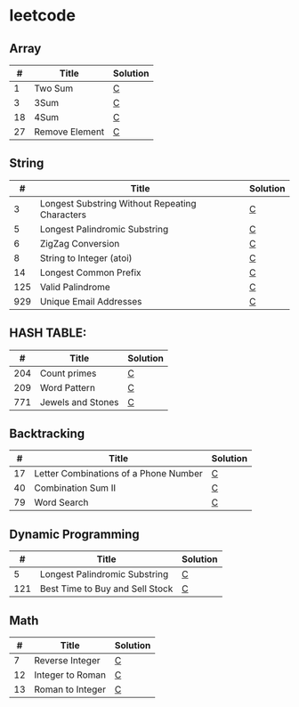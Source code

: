 # leetcode

## Array
| # | Title | Solution |
|----|-----|-------|
|1|Two Sum|[C](https://github.com/zhangpengfeiup/leetcode/blob/master/algorithms/Two%20Sum/Two%20Sum.c)|
|3|3Sum|[C](https://github.com/zhangpengfeiup/leetcode/blob/master/algorithms/3Sum/3Sum%20cleanCode.c)|
|18|4Sum|[C](https://github.com/zhangpengfeiup/leetcode/blob/master/algorithms/4Sum/4Sum.c)|
|27|Remove Element|[C](https://github.com/zhangpengfeiup/leetcode/blob/master/algorithms/Remove%20Element/Remove%20Element.md)|
## String
| # | Title | Solution |
|----|-----|-------|
|3|Longest Substring Without Repeating Characters|[C](https://github.com/zhangpengfeiup/leetcode/blob/master/algorithms/Longest%20Substring%20Without%20Repeating%20Characters/Longest%20Substring%20Without%20Repeating%20Characters.c)|
|5| Longest Palindromic Substring | [C](https://github.com/zhangpengfeiup/leetcode/blob/master/algorithms/Longest%20Palindromic%20Substring/Longest%20Palindromic%20Substring.c)
|6| ZigZag Conversion | [C](https://github.com/zhangpengfeiup/leetcode/blob/master/algorithms/ZigZag%20Conversion/ZigZag%20Conversion.c)
|8| String to Integer (atoi) | [C](https://github.com/zhangpengfeiup/leetcode/blob/master/algorithms/String%20to%20Integer%20(atoi)/String%20to%20Integer%20(atoi).c)
|14| Longest Common Prefix | [C](https://github.com/zhangpengfeiup/leetcode/blob/master/algorithms/Longest%20Common%20Prefix/Longest%20Common%20Prefix.c)
|125|Valid Palindrome|[C](https://github.com/zhangpengfeiup/leetcode/blob/master/algorithms/Valid%20Palindrome/Valid%20Palindrome.c)|
|929| Unique Email Addresses | [C](https://github.com/zhangpengfeiup/leetcode/blob/master/algorithms/Unique%20Email%20Addresses/Unique%20Email%20Addresses.c)

## HASH TABLE:

| # | Title  | Solution |
|-------| ------- | -------- |
|204| Count primes  | [C](https://github.com/zhangpengfeiup/leetcode/blob/master/algorithms/Count%20Primes/Count%20Primes.c) |
|209| Word Pattern  | [C](https://github.com/zhangpengfeiup/leetcode/blob/master/algorithms/Word%20Pattern/Word%20Pattern.c) |
|771| Jewels and Stones | [C](https://github.com/zhangpengfeiup/leetcode/blob/master/algorithms/Jewels%20and%20Stones/Jewels%20and%20Stones.c)

## Backtracking
| # | Title  | Solution |
|-------| ------- | -------- |
|17| Letter Combinations of a Phone Number | [C](https://github.com/zhangpengfeiup/leetcode/blob/master/algorithms/Letter%20Combinations%20of%20a%20Phone%20Number/Letter%20Combinations%20of%20a%20Phone%20Number.c)
|40| Combination Sum II  | [C](https://github.com/zhangpengfeiup/leetcode/blob/master/algorithms/Combination%20Sum%20II/Combination%20Sum%20II.c) |
|79 | Word Search |[C](https://github.com/zhangpengfeiup/leetcode/blob/master/algorithms/Word%20Search/Word%20Search.c)|


## Dynamic Programming
| # | Title  | Solution |
|-------| ------- | -------- |
|5| Longest Palindromic Substring | [C](https://github.com/zhangpengfeiup/leetcode/blob/master/algorithms/Longest%20Palindromic%20Substring/Longest%20Palindromic%20Substring%20of%20Dynamic%20Program.c)
|121| Best Time to Buy and Sell Stock  | [C](https://github.com/zhangpengfeiup/leetcode/blob/master/algorithms/Best%20Time%20to%20Buy%20and%20Sell%20Stock/Best%20Time%20to%20Buy%20and%20Sell%20Stock.c) |

## Math
| # | Title  | Solution |
|-------| ------- | -------- |
|7| Reverse Integer | [C](https://github.com/zhangpengfeiup/leetcode/blob/master/algorithms/Reverse%20Integer/Reverse%20Integer.c)
|12| Integer to Roman | [C](https://github.com/zhangpengfeiup/leetcode/blob/master/algorithms/Integer%20to%20Roman/Integer%20to%20Roman.c)
|13| Roman to Integer | [C](https://github.com/zhangpengfeiup/leetcode/blob/master/algorithms/Roman%20to%20Integer/Roman%20to%20Integer.c)
